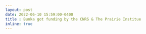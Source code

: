 ```yaml
---
layout: post
date: 2022-06-10 15:59:00-0400
title : Bunka got funding by the CNRS & The Prairie Institue
inline: true
---
```

